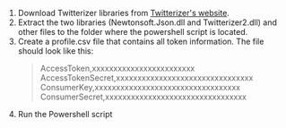 1. Download Twitterizer libraries from [Twitterizer's website](http://www.twitterizer.net/downloads/).
2. Extract the two libraries (Newtonsoft.Json.dll and Twitterizer2.dll) and other files to the folder where the powershell script is located.
3. Create a profile.csv file that contains all token information. The file should look like this:
	>AccessToken,xxxxxxxxxxxxxxxxxxxxxxxx <br />
	>AccessTokenSecret,xxxxxxxxxxxxxxxxxxxxxxxxxxxxxxxx <br />
	>ConsumerKey,xxxxxxxxxxxxxxxxxxxxxxxxxxxxxxxxxx <br />
	>ConsumerSecret,xxxxxxxxxxxxxxxxxxxxxxxxxxxxxxxxx <br />
4. Run the Powershell script